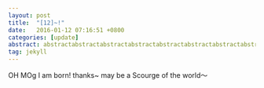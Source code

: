 ```yaml
---
layout: post
title:  "[12]~!"
date:   2016-01-12 07:16:51 +0800
categories: [update]
abstract: abstractabstractabstractabstractabstractabstractabstractabstractabstract
tag: jekyll
---
```


OH MOg
I am born! thanks~ may be a Scourge of the world～
